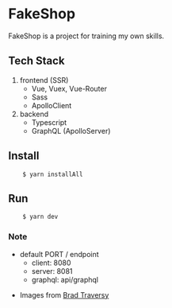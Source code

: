 # FakeShop

FakeShop is a project for training my own skills.

## Tech Stack

1. frontend (SSR)
    - Vue, Vuex, Vue-Router
    - Sass
    - ApolloClient
2. backend
    - Typescript
    - GraphQL (ApolloServer)

## Install

```
    $ yarn installAll
```

## Run

```
    $ yarn dev
```

### Note

-   default PORT / endpoint
    -   client: 8080
    -   server: 8081
    -   graphql: api/graphql

*   Images from [Brad Traversy](https://www.udemy.com/course/mern-ecommerce/learn/lecture/22515124])
